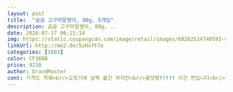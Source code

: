 ```yaml
---
layout: post 
title:  "곰곰 고구마말랭이, 80g, 5개입" 
description: 곰곰 고구마말랭이, 80g, ..
date: 2020-07-17 06:15:14 
img: https://static.coupangcdn.com/image/retail/images/68202524740593-cf4cea74-3475-4a7f-b06a-c341db1ebafa.jpg 
linkUrl: http://me2.do/5zHxfF7e 
categories: [1003] 
color: CF36BB 
price: 9210 
author: brandMaster 
cont: 가격도 착해<br/>교정기에 살짝 붙긴 하지만<br/>꿀맛탱!!!!! 이건 찐입니다<br/>느끼는 단맛에 정도는 사람마다 차이가 잇겟지만<br/>단것도잇고 안단것도잇고 하다고 햇는데<br/>단호박맛이 많이 나요!<br/>대량구매해서 주변에 나눠줘야겠어요<br/>딱딱한거없고 전체적으로 말랑한건 만족함<br/>리뷰보고 구매한건데,<br/>말랑말랑 보들보들한 그런 식감입니당)<br/>맛은 다른 고구마말랭이들에 비해<br/>묵직합니다ㅋㅋㅋㅋㅋㅋㅋ<br/>보통 저렴한 말랭쓰 사면 치아 부셔지게 딱딱한거 많은데<br/>심하진 않아욥.<br/><br/>아침으로 제격이에요)<br/> 
---
```

 